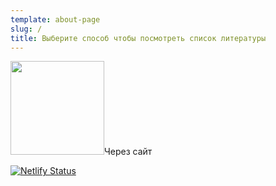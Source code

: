 ```yaml
---
template: about-page
slug: /
title: Выберите способ чтобы посмотреть список литературы 
---
```

<a href="/homework"><img src="/assets/www_png_1542359.png" width="150px"></a>Через сайт



[![Netlify Status](https://api.netlify.com/api/v1/badges/29642afc-c00d-4ac8-b703-c5018f066cf6/deploy-status)](https://app.netlify.com/sites/listofliteraturestolin/deploys)
